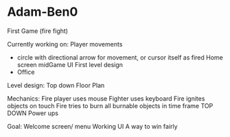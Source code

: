 # Adam-Ben0
First Game (fire fight)

  Currently working on:
Player movements 
  - circle with directional arrow for movement, or cursor itself as fired
Home screen
midGame UI
First level design
  - Office

  Level design:
Top down
Floor Plan

  Mechanics:
Fire player uses mouse
Fighter uses keyboard
Fire ignites objects on touch
Fire tries to burn all burnable objects in time frame
TOP DOWN
Power ups



  Goal:
Welcome screen/ menu
Working UI
A way to win fairly

